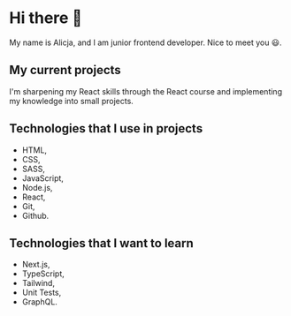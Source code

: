 # Hi there 👋

My name is Alicja, and I am junior frontend developer. Nice to meet you 😃.

## My current projects

I'm sharpening my React skills through the React course and implementing my knowledge into small projects.

## Technologies that I use in projects

- HTML,
- CSS,
- SASS,
- JavaScript,
- Node.js,
- React,
- Git,
- Github.

## Technologies that I want to learn

- Next.js,
- TypeScript,
- Tailwind,
- Unit Tests,
- GraphQL.
